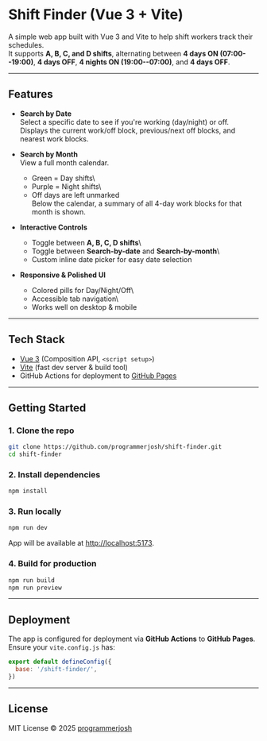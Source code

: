 # Shift Finder (Vue 3 + Vite)

A simple web app built with Vue 3 and Vite to help shift workers track
their schedules.\
It supports **A, B, C, and D shifts**, alternating between **4 days ON
(07:00--19:00)**, **4 days OFF**, **4 nights ON (19:00--07:00)**, and
**4 days OFF**.

------------------------------------------------------------------------

## Features

-   **Search by Date**\
    Select a specific date to see if you're working (day/night) or off.\
    Displays the current work/off block, previous/next off blocks, and
    nearest work blocks.

-   **Search by Month**\
    View a full month calendar.

    -   Green = Day shifts\
    -   Purple = Night shifts\
    -   Off days are left unmarked\
        Below the calendar, a summary of all 4-day work blocks for that
        month is shown.

-   **Interactive Controls**

    -   Toggle between **A, B, C, D shifts**\
    -   Toggle between **Search-by-date** and **Search-by-month**\
    -   Custom inline date picker for easy date selection

-   **Responsive & Polished UI**

    -   Colored pills for Day/Night/Off\
    -   Accessible tab navigation\
    -   Works well on desktop & mobile

------------------------------------------------------------------------

## Tech Stack

-   [Vue 3](https://vuejs.org/) (Composition API, `<script setup>`)
-   [Vite](https://vitejs.dev/) (fast dev server & build tool)
-   GitHub Actions for deployment to [GitHub
    Pages](https://pages.github.com/)

------------------------------------------------------------------------

## Getting Started

### 1. Clone the repo

``` bash
git clone https://github.com/programmerjosh/shift-finder.git
cd shift-finder
```

### 2. Install dependencies

``` bash
npm install
```

### 3. Run locally

``` bash
npm run dev
```

App will be available at <http://localhost:5173>.

### 4. Build for production

``` bash
npm run build
npm run preview
```

------------------------------------------------------------------------

## Deployment

The app is configured for deployment via **GitHub Actions** to **GitHub
Pages**.\
Ensure your `vite.config.js` has:

``` js
export default defineConfig({
  base: '/shift-finder/',
})
```

------------------------------------------------------------------------

## License

MIT License © 2025 [programmerjosh](https://github.com/programmerjosh)

